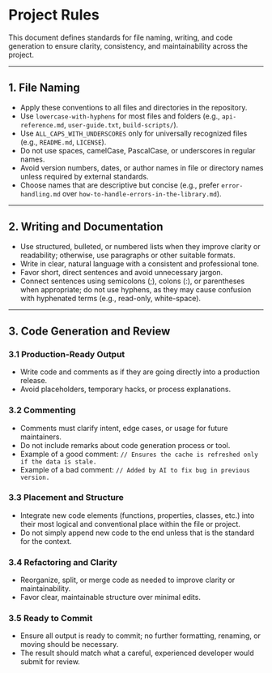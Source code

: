 # Project Rules

This document defines standards for file naming, writing, and code generation to ensure clarity, consistency, and maintainability across the project.

---

## 1. File Naming

- Apply these conventions to all files and directories in the repository.
- Use `lowercase-with-hyphens` for most files and folders (e.g., `api-reference.md`, `user-guide.txt`, `build-scripts/`).
- Use `ALL_CAPS_WITH_UNDERSCORES` only for universally recognized files (e.g., `README.md`, `LICENSE`).
- Do not use spaces, camelCase, PascalCase, or underscores in regular names.
- Avoid version numbers, dates, or author names in file or directory names unless required by external standards.
- Choose names that are descriptive but concise (e.g., prefer `error-handling.md` over `how-to-handle-errors-in-the-library.md`).

---

## 2. Writing and Documentation

- Use structured, bulleted, or numbered lists when they improve clarity or readability; otherwise, use paragraphs or other suitable formats.
- Write in clear, natural language with a consistent and professional tone.
- Favor short, direct sentences and avoid unnecessary jargon.
- Connect sentences using semicolons (;), colons (:), or parentheses when appropriate; do not use hyphens, as they may cause confusion with hyphenated terms (e.g., read-only, white-space).

---

## 3. Code Generation and Review

### 3.1 Production-Ready Output
- Write code and comments as if they are going directly into a production release.
- Avoid placeholders, temporary hacks, or process explanations.

### 3.2 Commenting
- Comments must clarify intent, edge cases, or usage for future maintainers.
- Do not include remarks about code generation process or tool.
- Example of a good comment:
  `// Ensures the cache is refreshed only if the data is stale.`
- Example of a bad comment:
  `// Added by AI to fix bug in previous version.`

### 3.3 Placement and Structure
- Integrate new code elements (functions, properties, classes, etc.) into their most logical and conventional place within the file or project.
- Do not simply append new code to the end unless that is the standard for the context.

### 3.4 Refactoring and Clarity
- Reorganize, split, or merge code as needed to improve clarity or maintainability.
- Favor clear, maintainable structure over minimal edits.

### 3.5 Ready to Commit
- Ensure all output is ready to commit; no further formatting, renaming, or moving should be necessary.
- The result should match what a careful, experienced developer would submit for review.
